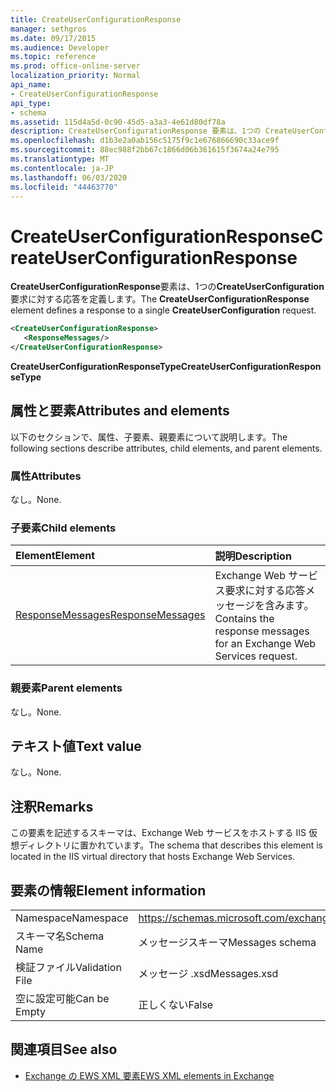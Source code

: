 ```yaml
---
title: CreateUserConfigurationResponse
manager: sethgros
ms.date: 09/17/2015
ms.audience: Developer
ms.topic: reference
ms.prod: office-online-server
localization_priority: Normal
api_name:
- CreateUserConfigurationResponse
api_type:
- schema
ms.assetid: 115d4a5d-0c90-45d5-a3a3-4e61d80df78a
description: CreateUserConfigurationResponse 要素は、1つの CreateUserConfiguration 要求に対する応答を定義します。
ms.openlocfilehash: d1b3e2a0ab156c5175f9c1e676866690c33ace9f
ms.sourcegitcommit: 88ec988f2bb67c1866d06b361615f3674a24e795
ms.translationtype: MT
ms.contentlocale: ja-JP
ms.lasthandoff: 06/03/2020
ms.locfileid: "44463770"
---
```

# <a name="createuserconfigurationresponse"></a><span data-ttu-id="8ba23-103">CreateUserConfigurationResponse</span><span class="sxs-lookup"><span data-stu-id="8ba23-103">CreateUserConfigurationResponse</span></span>

<span data-ttu-id="8ba23-104">**CreateUserConfigurationResponse**要素は、1つの**CreateUserConfiguration**要求に対する応答を定義します。</span><span class="sxs-lookup"><span data-stu-id="8ba23-104">The **CreateUserConfigurationResponse** element defines a response to a single **CreateUserConfiguration** request.</span></span> 
  
```xml
<CreateUserConfigurationResponse>
   <ResponseMessages/>
</CreateUserConfigurationResponse>
```

 <span data-ttu-id="8ba23-105">**CreateUserConfigurationResponseType**</span><span class="sxs-lookup"><span data-stu-id="8ba23-105">**CreateUserConfigurationResponseType**</span></span>
## <a name="attributes-and-elements"></a><span data-ttu-id="8ba23-106">属性と要素</span><span class="sxs-lookup"><span data-stu-id="8ba23-106">Attributes and elements</span></span>

<span data-ttu-id="8ba23-107">以下のセクションで、属性、子要素、親要素について説明します。</span><span class="sxs-lookup"><span data-stu-id="8ba23-107">The following sections describe attributes, child elements, and parent elements.</span></span>
  
### <a name="attributes"></a><span data-ttu-id="8ba23-108">属性</span><span class="sxs-lookup"><span data-stu-id="8ba23-108">Attributes</span></span>

<span data-ttu-id="8ba23-109">なし。</span><span class="sxs-lookup"><span data-stu-id="8ba23-109">None.</span></span>
  
### <a name="child-elements"></a><span data-ttu-id="8ba23-110">子要素</span><span class="sxs-lookup"><span data-stu-id="8ba23-110">Child elements</span></span>

|<span data-ttu-id="8ba23-111">**Element**</span><span class="sxs-lookup"><span data-stu-id="8ba23-111">**Element**</span></span>|<span data-ttu-id="8ba23-112">**説明**</span><span class="sxs-lookup"><span data-stu-id="8ba23-112">**Description**</span></span>|
|:-----|:-----|
|[<span data-ttu-id="8ba23-113">ResponseMessages</span><span class="sxs-lookup"><span data-stu-id="8ba23-113">ResponseMessages</span></span>](responsemessages.md) <br/> |<span data-ttu-id="8ba23-114">Exchange Web サービス要求に対する応答メッセージを含みます。</span><span class="sxs-lookup"><span data-stu-id="8ba23-114">Contains the response messages for an Exchange Web Services request.</span></span>  <br/> |
   
### <a name="parent-elements"></a><span data-ttu-id="8ba23-115">親要素</span><span class="sxs-lookup"><span data-stu-id="8ba23-115">Parent elements</span></span>

<span data-ttu-id="8ba23-116">なし。</span><span class="sxs-lookup"><span data-stu-id="8ba23-116">None.</span></span>
  
## <a name="text-value"></a><span data-ttu-id="8ba23-117">テキスト値</span><span class="sxs-lookup"><span data-stu-id="8ba23-117">Text value</span></span>

<span data-ttu-id="8ba23-118">なし。</span><span class="sxs-lookup"><span data-stu-id="8ba23-118">None.</span></span>
  
## <a name="remarks"></a><span data-ttu-id="8ba23-119">注釈</span><span class="sxs-lookup"><span data-stu-id="8ba23-119">Remarks</span></span>

<span data-ttu-id="8ba23-120">この要素を記述するスキーマは、Exchange Web サービスをホストする IIS 仮想ディレクトリに置かれています。</span><span class="sxs-lookup"><span data-stu-id="8ba23-120">The schema that describes this element is located in the IIS virtual directory that hosts Exchange Web Services.</span></span>
  
## <a name="element-information"></a><span data-ttu-id="8ba23-121">要素の情報</span><span class="sxs-lookup"><span data-stu-id="8ba23-121">Element information</span></span>

|||
|:-----|:-----|
|<span data-ttu-id="8ba23-122">Namespace</span><span class="sxs-lookup"><span data-stu-id="8ba23-122">Namespace</span></span>  <br/> |https://schemas.microsoft.com/exchange/services/2006/messages  <br/> |
|<span data-ttu-id="8ba23-123">スキーマ名</span><span class="sxs-lookup"><span data-stu-id="8ba23-123">Schema Name</span></span>  <br/> |<span data-ttu-id="8ba23-124">メッセージスキーマ</span><span class="sxs-lookup"><span data-stu-id="8ba23-124">Messages schema</span></span>  <br/> |
|<span data-ttu-id="8ba23-125">検証ファイル</span><span class="sxs-lookup"><span data-stu-id="8ba23-125">Validation File</span></span>  <br/> |<span data-ttu-id="8ba23-126">メッセージ .xsd</span><span class="sxs-lookup"><span data-stu-id="8ba23-126">Messages.xsd</span></span>  <br/> |
|<span data-ttu-id="8ba23-127">空に設定可能</span><span class="sxs-lookup"><span data-stu-id="8ba23-127">Can be Empty</span></span>  <br/> |<span data-ttu-id="8ba23-128">正しくない</span><span class="sxs-lookup"><span data-stu-id="8ba23-128">False</span></span>  <br/> |
   
## <a name="see-also"></a><span data-ttu-id="8ba23-129">関連項目</span><span class="sxs-lookup"><span data-stu-id="8ba23-129">See also</span></span>



- [<span data-ttu-id="8ba23-130">Exchange の EWS XML 要素</span><span class="sxs-lookup"><span data-stu-id="8ba23-130">EWS XML elements in Exchange</span></span>](ews-xml-elements-in-exchange.md)

